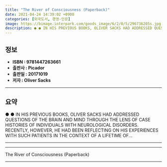 ```yaml
---
title: "The River of Consciousness (Paperback)"
date: 2021-04-24 14:39:02 +0900
categories: [외국도서, 경영-인문]
image: https://bimage.interpark.com/goods_image/6/2/0/5/296736205s.jpg
description: ● ● IN HIS PREVIOUS BOOKS, OLIVER SACKS HAD ADDRESSED QUESTIONS OF THE BRAIN AND MIND THROUGH THE LENS OF CASE HISTORIES OF INDIVIDUALS WITH NEUROLOGICAL DISO
---
```


## **정보**

- **ISBN : 9781447263661**
- **출판사 : Picador**
- **출판일 : 20171019**
- **저자 : Oliver Sacks**

------



## **요약**

●  ●  IN HIS PREVIOUS BOOKS, OLIVER SACKS HAD ADDRESSED QUESTIONS OF THE BRAIN AND MIND THROUGH THE LENS OF CASE HISTORIES OF INDIVIDUALS WITH NEUROLOGICAL DISORDERS. RECENTLY, HOWEVER, HE HAD BEEN REFLECTING ON HIS EXPERIENCES WITH SUCH PATIENTS IN THE CONTEXT OF A LIFETIME OF... 

------



------


The River of Consciousness (Paperback) 

------


